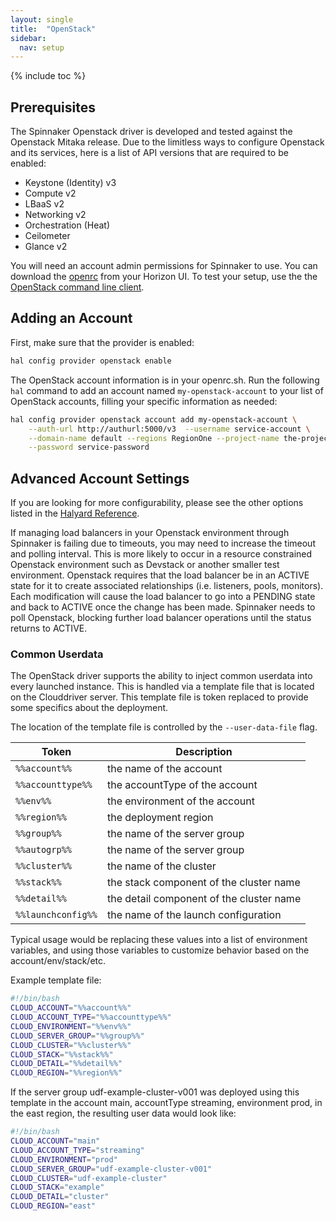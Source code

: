 ```yaml
---
layout: single
title:  "OpenStack"
sidebar:
  nav: setup
---
```


{% include toc %}

## Prerequisites

The Spinnaker Openstack driver is developed and tested against the Openstack Mitaka release.
Due to the limitless ways to configure Openstack and its services,
here is a list of API versions that are required to be enabled:

* Keystone (Identity) v3
* Compute v2
* LBaaS v2
* Networking v2
* Orchestration (Heat)
* Ceilometer
* Glance v2

You will need an account admin permissions for Spinnaker to use. You can download the [openrc](https://docs.openstack.org/user-guide/common/cli-set-environment-variables-using-openstack-rc.html) from your Horizon UI. To test your setup, use the the [OpenStack command line client](https://docs.openstack.org/developer/python-openstackclient/).

## Adding an Account

First, make sure that the provider is enabled:

```bash
hal config provider openstack enable
```

The OpenStack account information is in your openrc.sh. Run the following `hal` command to add an account named `my-openstack-account` to your list of OpenStack accounts, filling your specific information as needed:


```bash
hal config provider openstack account add my-openstack-account \
    --auth-url http://authurl:5000/v3  --username service-account \
    --domain-name default --regions RegionOne --project-name the-project \
    --password service-password
```

## Advanced Account Settings

If you are looking for more configurability, please see the other options
listed in the [Halyard
Reference](/reference/halyard/commands#hal-config-provider-openstack-account-add).

If managing load balancers in your Openstack environment through Spinnaker is failing due to timeouts, you may need to increase the timeout and polling interval.
This is more likely to occur in a resource constrained Openstack environment such as Devstack or another smaller test environment.
Openstack requires that the load balancer be in an ACTIVE state for it to create associated relationships (i.e. listeners, pools, monitors).
Each modification will cause the load balancer to go into a PENDING state and back to ACTIVE once the change has been made.
Spinnaker needs to poll Openstack, blocking further load balancer operations until the status returns to ACTIVE.

### Common Userdata

The OpenStack driver supports the ability to inject common userdata into every launched instance.
This is handled via a template file that is located on the Clouddriver server.
This template file is token replaced to provide some specifics about the deployment.

The location of the template file is controlled by the `--user-data-file` flag.

| **Token** | **Description** |
| --- | --- |
| `%%account%%`	| the name of the account |
| `%%accounttype%%`	| the accountType of the account |
| `%%env%%`	| the environment of the account |
| `%%region%%` | the deployment region |
| `%%group%%`	| the name of the server group |
| `%%autogrp%%`	| the name of the server group |
| `%%cluster%%`	| the name of the cluster |
| `%%stack%%`	| the stack component of the cluster name |
| `%%detail%%`	| the detail component of the cluster name |
| `%%launchconfig%%` | the name of the launch configuration |


Typical usage would be replacing these values into a list of environment variables, and using those variables to customize behavior based on the account/env/stack/etc.

Example template file:

```bash
#!/bin/bash
CLOUD_ACCOUNT="%%account%%"
CLOUD_ACCOUNT_TYPE="%%accounttype%%"
CLOUD_ENVIRONMENT="%%env%%"
CLOUD_SERVER_GROUP="%%group%%"
CLOUD_CLUSTER="%%cluster%%"
CLOUD_STACK="%%stack%%"
CLOUD_DETAIL="%%detail%%"
CLOUD_REGION="%%region%%"
```
If the server group udf-example-cluster-v001 was deployed using this template in the account main, accountType streaming, environment prod, in the east region, the resulting user data would look like:

```bash
#!/bin/bash
CLOUD_ACCOUNT="main"
CLOUD_ACCOUNT_TYPE="streaming"
CLOUD_ENVIRONMENT="prod"
CLOUD_SERVER_GROUP="udf-example-cluster-v001"
CLOUD_CLUSTER="udf-example-cluster"
CLOUD_STACK="example"
CLOUD_DETAIL="cluster"
CLOUD_REGION="east"
```
